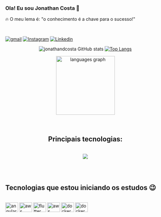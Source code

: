 ### Ola! Eu sou Jonathan Costa 👋 <br/>
🔥 O meu lema é: "o conhecimento é a chave para o sucesso!"

<br/>

[![gmail](https://img.shields.io/badge/Gmail-D14836?style=for-the-badge&logo=gmail&logoColor=white)](https://jddatsoc@gmail.com)
[![Instagram](https://img.shields.io/badge/Instagram-E4405F?style=for-the-badge&logo=instagram&logoColor=white)](https://www.instagram.com/jonathanatsoc/)
[![Linkedin](https://img.shields.io/badge/LinkedIn-0077B5?style=for-the-badge&logo=linkedin&logoColor=white)](https://www.linkedin.com/in/jonathandatsoc/)


<div align="center">



![jonathandcosta GitHub stats](https://github-readme-stats.vercel.app/api?username=jonathandcosta&show_icons=true&theme=dracula&count_private=true)
[![Top Langs](https://github-readme-stats.vercel.app/api/top-langs/?username=jonathandcosta&layout=compact&langs_count=7&theme=dracula)](https://github.com/anuraghazra/github-readme-stats)

</div>


<div align="center">
  <img src="https://github-readme-streak-stats.herokuapp.com/?user=caiocof&theme=dracula" height="185" alt="languages graph"  />
</div>

  <br/>

  <br>

<h2 align="center">Principais tecnologias:</h2>
</br>
<div align="center">
  <img src="https://skillicons.dev/icons?i=html,css,js,ts,nodejs,java,tailwind,bootstrap,sass,react,vuejs,git,github,vscode,python,figma,less,redux,gulp,&perline=8" />
</div>

<br> </br>
  
  ## Tecnologias que estou iniciando os estudos 😉
  <div style="display: inline_block"><br/>
    <img align="center" alt="angular" height="30" width="40" src="https://cdn.jsdelivr.net/gh/devicons/devicon@latest/icons/angular/angular-original.svg" />          
    <img align="center" alt="aws" height="30" width="40" alt="aws" src="https://cdn.jsdelivr.net/gh/devicons/devicon@latest/icons/amazonwebservices/amazonwebservices-plain-wordmark.svg" />
    <img align="center" alt="flutter" height="30" width="40" src="https://cdn.jsdelivr.net/gh/devicons/devicon@latest/icons/flutter/flutter-original.svg" />
    <img align="center" alt="aws" height="30" width="40" src="https://cdn.jsdelivr.net/gh/devicons/devicon@latest/icons/nodejs/nodejs-original.svg" />
    <img align="center" alt="docker" height="30" width="40" src="https://cdn.jsdelivr.net/gh/devicons/devicon@latest/icons/docker/docker-original.svg" />
    <img align="center" alt="docker" height="30" width="40" src="https://cdn.jsdelivr.net/gh/devicons/devicon@latest/icons/mongodb/mongodb-original.svg" />
          
          
 </div>
  


  
 
